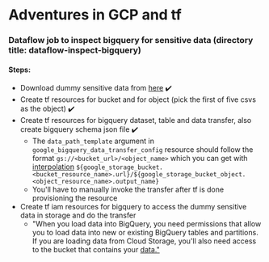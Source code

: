 # Adventures in GCP and tf

### Dataflow job to inspect bigquery for sensitive data (directory title: dataflow-inspect-bigquery)

#### Steps:

- Download dummy sensitive data from [here](https://cloud.google.com/architecture/creating-cloud-dlp-de-identification-transformation-templates-pii-dataset#downloading_the_sample_files) ✔️
- Create tf resources for bucket and for object (pick the first of five csvs as the object) ✔️
- Create tf resources for bigquery dataset, table and data transfer, also create bigquery schema json file ✔️
  - The `data_path_template` argument in `google_bigquery_data_transfer_config` resource should follow the format `gs://<bucket_url>/<object_name>` which you can get with [interpolation](https://www.terraform.io/docs/language/expressions/strings.html#interpolation) `${google_storage_bucket.<bucket_resource_name>.url}/${google_storage_bucket_object.<object_resource_name>.output_name}`
  - You'll have to manually invoke the transfer after tf is done provisioning the resource
- Create tf iam resources for bigquery to access the dummy sensitive data in storage and do the transfer
  - "When you load data into BigQuery, you need permissions that allow you to load data into new or existing BigQuery tables and partitions. If you are loading data from Cloud Storage, you'll also need access to the bucket that contains your [data."](https://cloud.google.com/bigquery-transfer/docs/cloud-storage-transfer#required_permissions)
